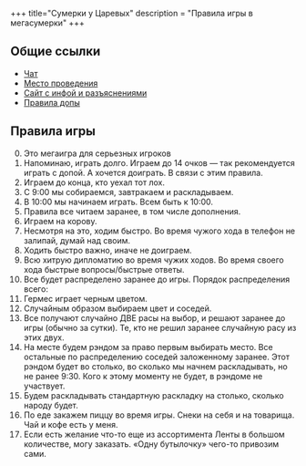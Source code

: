 +++
 title="Сумерки у Царевых"
 description = "Правила игры в мегасумерки"
+++

Общие ссылки
---

- [Чат](https://t.me/+oKTphjwhBV4zMzRi)
- [Место проведения](/personal/smolenskaya/)
- [Сайт с инфой и разъяснениями](https://twilight-imperium.fandom.com/wiki/Twilight_Imperium_Wiki)
- [Правила допы](https://tesera.ru/images/items/1872805/%D0%9F%D1%80%D0%B0%D0%B2%D0%B8%D0%BB%D0%B0%20%D0%A1%D1%83%D0%BC%D0%B5%D1%80%D0%BA%D0%B8%20%D0%B8%D0%BC%D0%BF%D0%B5%D1%80%D0%B8%D0%B8.%20%D0%A7%D0%B5%D1%82%D0%B2%D0%B5%D1%80%D1%82%D0%B0%D1%8F%20%D1%80%D0%B5%D0%B4%D0%B0%D0%BA%D1%86%D0%B8%D1%8F.%20%D0%9F%D1%80%D0%BE%D1%80%D0%BE%D1%87%D0%B5%D1%81%D1%82%D0%B2%D0%BE%20%D0%BA%D0%BE%D1%80%D0%BE%D0%BB%D0%B5%D0%B9.pdf)

Правила игры
---
0. Это мегаигра для серьезных игроков
2. Напоминаю, играть долго. Играем до 14 очков — так рекомендуется играть с допой. А хочется доиграть. В связи с этим правила.
3. Играем до конца, кто уехал тот лох.
4. С 9:00 мы собираемся, завтракаем и раскладываем. 
5. В 10:00 мы начинаем играть. Всем быть к 10:00. 
6. Правила все читаем заранее, в том числе дополнения. 
7. Играем на корову.
8. Несмотря на это, ходим быстро. Во время чужого хода в телефон не залипай, думай над своим. 
9. Ходить быстро важно, иначе не доиграем.
10. Всю хитрую дипломатию во время чужих ходов. Во время своего хода быстрые вопросы/быстрые ответы.
11. Все будет распределено заранее до игры. Порядок распределения всего: 
12. Гермес играет черным цветом.
13. Случайным образом выбираем цвет и соседей. 
14. Все получают случайно ДВЕ расы на выбор, и решают заранее до игры (обычно за сутки). Те, кто не решил заранее случайную расу из этих двух.
15. На месте будем рэндом за право первым выбирать место. Все остальные по распределению соседей заложенному заранее. Этот рэндом будет во столько, во сколько мы начнем раскладывать, но не ранее 9:30. Кого к этому моменту не будет, в рэндоме не участвует.
16. Будем раскладывать стандартную раскладку на столько, сколько народу будет.
17. По еде закажем пиццу во время игры. Снеки на себя и на товарища. Чай и кофе есть у меня.
18. Если есть желание что-то еще из ассортимента Ленты в большом количестве, могу заказать. «Одну бутылочку» чего-то привозим сами.
